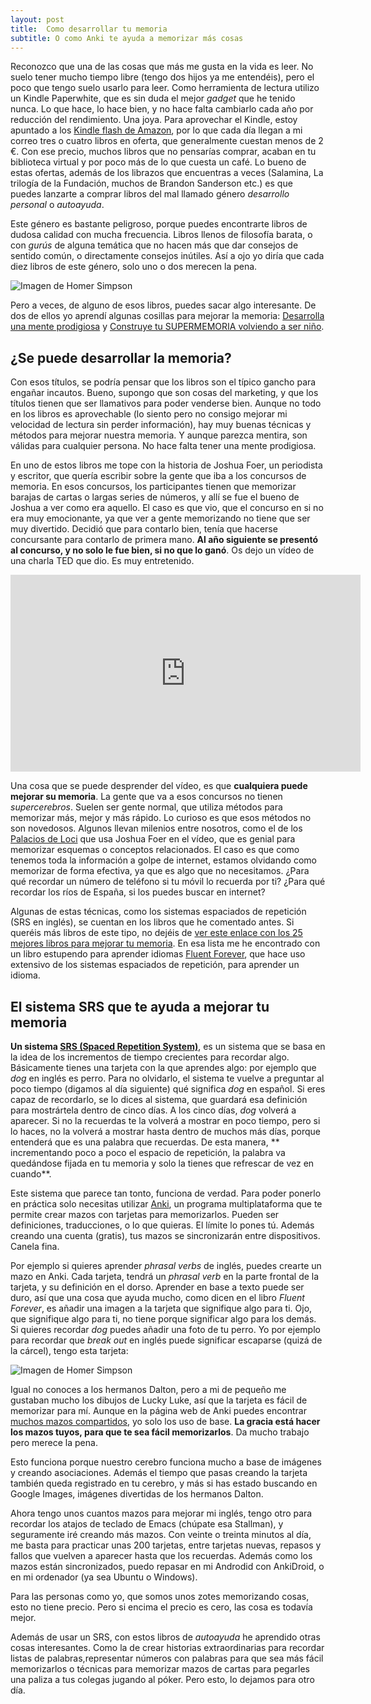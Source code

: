 ```yaml
---
layout: post
title:  Como desarrollar tu memoria
subtitle: O como Anki te ayuda a memorizar más cosas
---
```


Reconozco que una de las cosas que más me gusta en la vida es leer. No suelo tener mucho tiempo libre (tengo dos hijos ya me entendéis), pero el poco que tengo suelo usarlo para leer. Como herramienta de lectura utilizo un Kindle Paperwhite, que es sin duda el mejor *gadget* que he tenido nunca. Lo que hace, lo hace bien, y no hace falta cambiarlo cada año por reducción del rendimiento. Una joya. Para aprovechar el Kindle, estoy apuntado a los [Kindle flash de Amazon](https://www.amazon.es/gp/feature.html?ie=UTF8&docId=1000626083), por lo que cada día llegan a mi correo tres o cuatro libros en oferta, que generalmente cuestan menos de 2 €. Con ese precio, muchos libros que no pensarías comprar, acaban en tu biblioteca virtual y por poco más de lo que cuesta un café. Lo bueno de estas ofertas, además de los librazos que encuentras a veces (Salamina, La trilogía de la Fundación, muchos de Brandon Sanderson etc.) es que puedes lanzarte a comprar libros del mal llamado género *desarrollo personal* o *autoayuda*. 

Este género es bastante peligroso, porque puedes encontrarte libros de dudosa calidad con mucha frecuencia. Libros llenos de filosofía barata, o con *gurús* de alguna temática que no hacen más que dar consejos de sentido común, o directamente consejos inútiles. Así a ojo yo diría que cada diez libros de este género, solo uno o dos merecen la pena.

![Imagen de Homer Simpson](http://www.charlascylon.com/img/posts/2016/homer.jpg)

Pero a veces, de alguno de esos libros, puedes sacar algo interesante. De dos de ellos yo aprendí algunas cosillas para mejorar la memoria: [Desarrolla una mente prodigiosa](https://www.amazon.es/Desarrolla-Mente-Prodigiosa-Best-Book/dp/8441421269/ref=sr_1_1?ie=UTF8&qid=1476040370&sr=8-1&keywords=desarrolla+una+mente+prodigiosa) y [Construye tu SUPERMEMORIA volviendo a ser niño](https://www.amazon.es/Construye-SUPERMEMORIA-volviendo-ser-ni%C3%B1o-ebook/dp/B015VIANCK/ref=sr_1_2?ie=UTF8&qid=1476040370&sr=8-2&keywords=desarrolla+una+mente+prodigiosa). 


## ¿Se puede desarrollar la memoria?

Con esos títulos, se podría pensar que los libros son el típico gancho para engañar incautos. Bueno, supongo que son cosas del marketing, y que los títulos tienen que ser llamativos para poder venderse bien. Aunque no todo en los libros es aprovechable (lo siento pero no consigo mejorar mi velocidad de lectura sin perder información), hay muy buenas técnicas y métodos para mejorar nuestra memoria. Y aunque parezca mentira, son válidas para cualquier persona. No hace falta tener una mente prodigiosa.

En uno de estos libros me tope con la historia de Joshua Foer, un periodista y escritor, que quería escribir sobre la gente que iba a los concursos de memoria. En esos concursos, los participantes tienen que memorizar barajas de cartas o largas series de números, y allí se fue el bueno de Joshua a ver como era aquello. El caso es que vio, que el concurso en si no era muy emocionante, ya que ver a gente memorizando no tiene que ser muy divertido. Decidió que para contarlo bien, tenía que hacerse concursante para contarlo de primera mano. **Al año siguiente se presentó al concurso, y no solo le fue bien, si no que lo ganó**. Os dejo un vídeo de una charla TED que dio. Es muy entretenido.

<iframe width="560" height="315" src="https://www.youtube.com/embed/U6PoUg7jXsA" frameborder="0" allowfullscreen></iframe>

Una cosa que se puede desprender del vídeo, es que **cualquiera puede mejorar su memoria**. La gente que va a esos concursos no tienen *supercerebros*. Suelen ser gente normal, que utiliza métodos para memorizar más, mejor y más rápido. Lo curioso es que esos métodos no son novedosos. Algunos llevan milenios entre nosotros, como el de los [Palacios de Loci](https://es.wikipedia.org/wiki/Palacio_de_la_memoria) que usa Joshua Foer en el vídeo, que es genial para memorizar esquemas o conceptos relacionados. El caso es que como tenemos toda la información a golpe de internet, estamos olvidando como memorizar de forma efectiva, ya que es algo que no necesitamos. ¿Para qué recordar un número de teléfono si tu móvil lo recuerda por ti? ¿Para qué recordar los ríos de España, si los puedes buscar en internet?

Algunas de estas técnicas, como los sistemas espaciados de repetición (SRS en inglés), se cuentan en los libros que he comentado antes. Si queréis más libros de este tipo, no dejéis de [ver este enlace con los 25 mejores libros para mejorar tu memoria](http://www.multipotens.com/memory-improvement-books/?utm_medium=email&utm_source=other&utm_campaign=opencourse.GdeNrll1EeSROyIACtiVvg.announcements%7Eopencourse.GdeNrll1EeSROyIACtiVvg.819FcHXgEeawABKCSjpYXw). En esa lista me he encontrado con un libro estupendo para aprender idiomas [Fluent Forever](https://www.amazon.es/Fluent-Forever-Learn-Language-Forget-ebook/dp/B00IBZ405W/ref=sr_1_1?s=digital-text&ie=UTF8&qid=1476045593&sr=1-1&keywords=fluent+forever), que hace uso extensivo de los sistemas espaciados de repetición, para aprender un idioma. 

## El sistema SRS que te ayuda a mejorar tu memoria

**Un sistema [SRS (Spaced Repetition System)](https://es.wikipedia.org/wiki/Repaso_espaciado)**, es un sistema que se basa en la idea de los incrementos de tiempo crecientes para recordar algo. Básicamente  tienes una tarjeta con la que aprendes algo: por ejemplo que *dog* en inglés es perro. Para no olvidarlo, el sistema te vuelve a preguntar al poco tiempo (digamos al día siguiente) qué significa *dog* en español. Si eres capaz de recordarlo, se lo dices al sistema, que guardará esa definición para mostrártela dentro de cinco días. A los cinco días, *dog* volverá a aparecer. Si no la recuerdas te la volverá a mostrar en poco tiempo, pero si lo haces, no la volverá a mostrar hasta dentro de muchos más días, porque entenderá que es una palabra que recuerdas. De esta manera, ** incrementando poco a poco el espacio de repetición, la palabra va quedándose fijada en tu memoria y solo la tienes que refrescar de vez en cuando**.

Este sistema que parece tan tonto, funciona de verdad. Para poder ponerlo en práctica solo necesitas utilizar [Anki](http://ankisrs.net/), un programa multiplataforma que te permite crear mazos con tarjetas para memorizarlos. Pueden ser definiciones, traducciones, o lo que quieras. El límite lo pones tú. Además creando una cuenta (gratis), tus mazos se sincronizarán entre dispositivos. Canela fina.

Por ejemplo si quieres aprender *phrasal verbs* de inglés, puedes crearte un mazo en Anki. Cada tarjeta, tendrá un *phrasal verb* en la parte frontal de la tarjeta, y su definición en el dorso. Aprender en base a texto puede ser duro, así que una cosa que ayuda mucho, como dicen en el libro *Fluent Forever*, es añadir una imagen a la tarjeta que signifique algo para ti. Ojo, que signifique algo para ti, no tiene porque significar algo para los demás. Si quieres recordar *dog* puedes añadir una foto de tu perro. Yo por ejemplo para recordar que *break out* en inglés puede significar escaparse (quizá de la cárcel), tengo esta tarjeta:

![Imagen de Homer Simpson](http://www.charlascylon.com/img/posts/2016/breakout.png)

Igual no conoces a los hermanos Dalton, pero a mi de pequeño me gustaban mucho los dibujos de Lucky Luke, así que la tarjeta es fácil de memorizar para mí. Aunque en la página web de Anki puedes encontrar [muchos mazos compartidos](https://ankiweb.net/shared/decks/), yo solo los uso de base. **La gracia está hacer los mazos tuyos, para que te sea fácil memorizarlos**. Da mucho trabajo pero merece la pena.

Esto funciona porque nuestro cerebro funciona mucho a base de imágenes y creando asociaciones. Además el tiempo que pasas creando la tarjeta también queda registrado en tu cerebro, y más si has estado buscando en Google Images, imágenes divertidas de los hermanos Dalton.

Ahora tengo unos cuantos mazos para mejorar mi inglés, tengo otro para recordar los atajos de teclado de Emacs (chúpate esa Stallman), y seguramente iré creando más mazos. Con veinte o treinta minutos al día, me basta para practicar unas 200 tarjetas, entre tarjetas nuevas, repasos y fallos que vuelven a aparecer hasta que los recuerdas.  Además como los mazos están sincronizados, puedo repasar en mi Androdid con AnkiDroid, o en mi ordenador (ya sea Ubuntu o Windows).

Para las personas como yo, que somos unos zotes memorizando cosas, esto no tiene precio. Pero si encima el precio es cero, las cosa es todavía mejor.

Además de usar un SRS, con estos libros de *autoayuda* he aprendido otras cosas interesantes. Como la de crear historias extraordinarias para recordar listas de palabras,representar números con palabras para que sea más fácil memorizarlos o técnicas para memorizar mazos de cartas para pegarles una paliza a tus colegas jugando al póker. Pero esto, lo dejamos para otro día.
